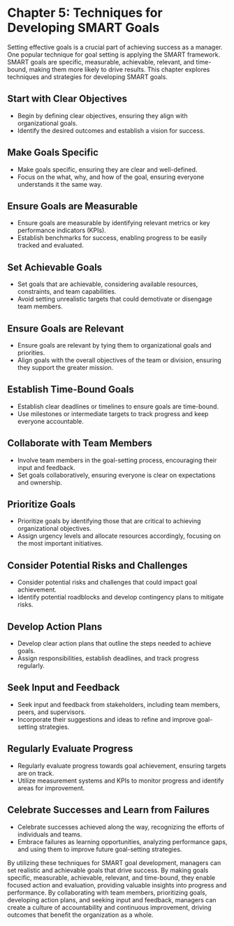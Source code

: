 Chapter 5: Techniques for Developing SMART Goals
================================================

Setting effective goals is a crucial part of achieving success as a manager. One popular technique for goal setting is applying the SMART framework. SMART goals are specific, measurable, achievable, relevant, and time-bound, making them more likely to drive results. This chapter explores techniques and strategies for developing SMART goals.

**Start with Clear Objectives**
-------------------------------

* Begin by defining clear objectives, ensuring they align with organizational goals.
* Identify the desired outcomes and establish a vision for success.

**Make Goals Specific**
-----------------------

* Make goals specific, ensuring they are clear and well-defined.
* Focus on the what, why, and how of the goal, ensuring everyone understands it the same way.

**Ensure Goals are Measurable**
-------------------------------

* Ensure goals are measurable by identifying relevant metrics or key performance indicators (KPIs).
* Establish benchmarks for success, enabling progress to be easily tracked and evaluated.

**Set Achievable Goals**
------------------------

* Set goals that are achievable, considering available resources, constraints, and team capabilities.
* Avoid setting unrealistic targets that could demotivate or disengage team members.

**Ensure Goals are Relevant**
-----------------------------

* Ensure goals are relevant by tying them to organizational goals and priorities.
* Align goals with the overall objectives of the team or division, ensuring they support the greater mission.

**Establish Time-Bound Goals**
------------------------------

* Establish clear deadlines or timelines to ensure goals are time-bound.
* Use milestones or intermediate targets to track progress and keep everyone accountable.

**Collaborate with Team Members**
---------------------------------

* Involve team members in the goal-setting process, encouraging their input and feedback.
* Set goals collaboratively, ensuring everyone is clear on expectations and ownership.

**Prioritize Goals**
--------------------

* Prioritize goals by identifying those that are critical to achieving organizational objectives.
* Assign urgency levels and allocate resources accordingly, focusing on the most important initiatives.

**Consider Potential Risks and Challenges**
-------------------------------------------

* Consider potential risks and challenges that could impact goal achievement.
* Identify potential roadblocks and develop contingency plans to mitigate risks.

**Develop Action Plans**
------------------------

* Develop clear action plans that outline the steps needed to achieve goals.
* Assign responsibilities, establish deadlines, and track progress regularly.

**Seek Input and Feedback**
---------------------------

* Seek input and feedback from stakeholders, including team members, peers, and supervisors.
* Incorporate their suggestions and ideas to refine and improve goal-setting strategies.

**Regularly Evaluate Progress**
-------------------------------

* Regularly evaluate progress towards goal achievement, ensuring targets are on track.
* Utilize measurement systems and KPIs to monitor progress and identify areas for improvement.

**Celebrate Successes and Learn from Failures**
-----------------------------------------------

* Celebrate successes achieved along the way, recognizing the efforts of individuals and teams.
* Embrace failures as learning opportunities, analyzing performance gaps, and using them to improve future goal-setting strategies.

By utilizing these techniques for SMART goal development, managers can set realistic and achievable goals that drive success. By making goals specific, measurable, achievable, relevant, and time-bound, they enable focused action and evaluation, providing valuable insights into progress and performance. By collaborating with team members, prioritizing goals, developing action plans, and seeking input and feedback, managers can create a culture of accountability and continuous improvement, driving outcomes that benefit the organization as a whole.

